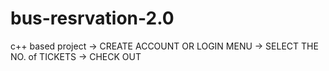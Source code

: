 # bus-resrvation-2.0
c++ based project 
-> CREATE ACCOUNT  OR LOGIN MENU 
-> SELECT THE NO. of TICKETS 
-> CHECK OUT 
